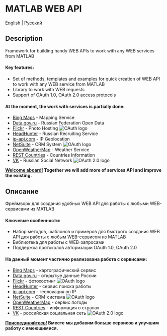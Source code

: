 # MATLAB WEB API
[English](https://github.com/ETMC-Exponenta/MATLAB-WEB-API/new/master?readme=1#description) | [Русский](https://github.com/ETMC-Exponenta/MATLAB-WEB-API/new/master?readme=1#%D0%9E%D0%BF%D0%B8%D1%81%D0%B0%D0%BD%D0%B8%D0%B5)

## Description
Framework for building handy WEB APIs to work with any WEB services from MATLAB
#### Key features:
* Set of methods, templates and examples for quick creation of WEB API to work with any WEB service from MATLAB
* Library to work with WEB requests
* Support of OAuth 1.0, OAuth 2.0 access protocols
#### At the moment, the work with services is partially done:
* [Bing Maps](https://msdn.microsoft.com/en-us/library/ff701713.aspx) - Mapping Service
* [Data.gov.ru](https://data.gov.ru/pravila-i-rekomendacii) - Russian Federation Open Data
* [Flickr](https://www.flickr.com/services/api) - Photo Hosting ![OAuth logo](https://upload.wikimedia.org/wikipedia/commons/thumb/d/d2/Oauth_logo.svg/16px-Oauth_logo.svg.png "OAuth 1.0")
* [HeadHunter](https://dev.hh.ru) - Russian Recruiting Service
* [ip-api.com](http://ip-api.com) - IP Geolocation
* [NetSuite](http://www.netsuite.com/portal/home.shtml) - CRM System ![OAuth logo](https://upload.wikimedia.org/wikipedia/commons/thumb/d/d2/Oauth_logo.svg/16px-Oauth_logo.svg.png "OAuth 1.0")
* [OpenWeatherMap](https://openweathermap.org/api) - Weather Service
* [REST Countries](http://restcountries.eu) - Countries Information
* [VK](https://vk.com/dev/manuals) - Russian Social Network ![OAuth 2.0 logo](https://cdn-images-1.medium.com/max/16/0*QWNG5EAnPSaUSAHH.png "OAuth 2.0")

**[Welcome aboard!](https://git-scm.com/book/en/v2/GitHub-Contributing-to-a-Project) Together we will add more of services API and improve the existing.**

## Описание
Фреймворк для создания удобных WEB API для работы с любыми WEB-сервисами из MATLAB
#### Ключевые особенности:
* Набор методов, шаблонов и примеров для быстрого создания WEB API для работы с любым WEB-сервисом из MATLAB
* Библиотека для работы с WEB-запросами
* Поддержка протоколов авторизации OAuth 1.0, OAuth 2.0
#### На данный момент частично реализована работа с сервисами:
* [Bing Maps](https://msdn.microsoft.com/en-us/library/ff701713.aspx) - картографический сервис
* [Data.gov.ru](https://data.gov.ru/pravila-i-rekomendacii) - открытые данные России
* [Flickr](https://www.flickr.com/services/api) - фотохостинг ![OAuth logo](https://upload.wikimedia.org/wikipedia/commons/thumb/d/d2/Oauth_logo.svg/16px-Oauth_logo.svg.png "OAuth 1.0")
* [HeadHunter](https://dev.hh.ru) - сервис поиска работы
* [ip-api.com](http://ip-api.com) - геолокация оп IP
* [NetSuite](http://www.netsuite.com/portal/home.shtml) - CRM-система ![OAuth logo](https://upload.wikimedia.org/wikipedia/commons/thumb/d/d2/Oauth_logo.svg/16px-Oauth_logo.svg.png "OAuth 1.0")
* [OpenWeatherMap](https://openweathermap.org/api) - сервис погоды
* [REST Countries](http://restcountries.eu) - информация о странах
* [VK](https://vk.com/dev/manuals) - российская социальная сеть ![OAuth 2.0 logo](https://cdn-images-1.medium.com/max/16/0*QWNG5EAnPSaUSAHH.png "OAuth 2.0")

**[Присоединяйтесь!](https://git-scm.com/book/ru/v2/GitHub-Внесение-собственного-вклада-в-проекты) Вместе мы добавим больше сервисов и улучшим работу с имеющимися.**
